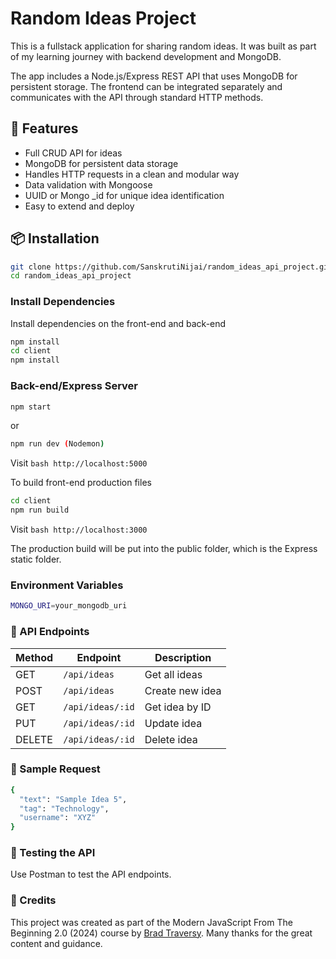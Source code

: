 # Random Ideas Project
This is a fullstack application for sharing random ideas. It was built as part of my learning journey with backend development and MongoDB.

The app includes a Node.js/Express REST API that uses MongoDB for persistent storage. The frontend can be integrated separately and communicates with the API through standard HTTP methods.

## 🚀 Features
- Full CRUD API for ideas
- MongoDB for persistent data storage
- Handles HTTP requests in a clean and modular way
- Data validation with Mongoose
- UUID or Mongo _id for unique idea identification
- Easy to extend and deploy

## 📦 Installation
```bash
git clone https://github.com/SanskrutiNijai/random_ideas_api_project.git
cd random_ideas_api_project
```

### Install Dependencies
Install dependencies on the front-end and back-end
```bash
npm install
cd client
npm install
```

### Back-end/Express Server
```bash
npm start
```
or
```bash
npm run dev (Nodemon)
```
Visit ```bash http://localhost:5000 ```

To build front-end production files
```bash
cd client
npm run build
```
Visit ```bash http://localhost:3000 ```

The production build will be put into the public folder, which is the Express static folder.

### Environment Variables
```bash
MONGO_URI=your_mongodb_uri
```

### 📡 API Endpoints
| Method | Endpoint         | Description     |
| ------ | ---------------- | --------------- |
| GET    | `/api/ideas`     | Get all ideas   |
| POST   | `/api/ideas`     | Create new idea |
| GET    | `/api/ideas/:id` | Get idea by ID  |
| PUT    | `/api/ideas/:id` | Update idea     |
| DELETE | `/api/ideas/:id` | Delete idea     |

### 📝 Sample Request
```bash
{
  "text": "Sample Idea 5",
  "tag": "Technology",
  "username": "XYZ"
}
```
### 🧪 Testing the API
Use Postman to test the API endpoints.

### 🙌 Credits
This project was created as part of the Modern JavaScript From The Beginning 2.0 (2024) course by [Brad Traversy](https://github.com/bradtraversy). Many thanks for the great content and guidance.

